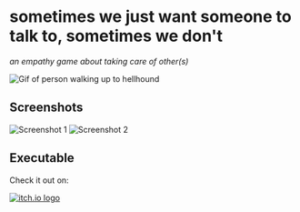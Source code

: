 # sometimes we just want someone to talk to, sometimes we don't
_an empathy game about taking care of other(s)_

![Gif of person walking up to hellhound](https://img.itch.zone/aW1nLzQxMjA2MDAuZ2lm/315x250%23c/VhPXKx.gif)

## Screenshots
![Screenshot 1](https://img.itch.zone/aW1hZ2UvNzM5MjU4LzQxMTg5MzcucG5n/original/Y7ppGy.png)
![Screenshot 2](https://img.itch.zone/aW1hZ2UvNzM5MjU4LzQxMTg5MzgucG5n/original/tIFN3z.png)

## Executable
Check it out on:

[![itch.io logo](https://camo.githubusercontent.com/52a5daad8a276929bac59984f22b740a75b0d2e5/687474703a2f2f697463682e696f2f7374617469632f696d616765732f69746368696f2d626c61636b2e706e67)](https://tanatb.itch.io/sometimes)
